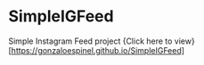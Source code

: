 # SimpleIGFeed
Simple Instagram Feed  project {Click here to view} [https://gonzaloespinel.github.io/SimpleIGFeed]
